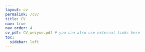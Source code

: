 ```yaml
---
layout: cv
permalink: /cv/
title: CV
nav: true
nav_order: 4
cv_pdf: CV_weiyue.pdf # you can also use external links here
toc:
  sidebar: left
---
```

